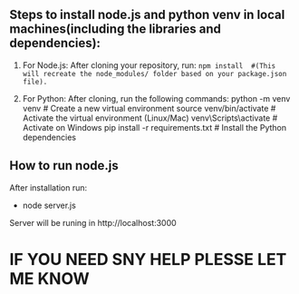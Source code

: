 ## Steps to install node.js and python venv in local machines(including the libraries and dependencies):

1) For Node.js: After cloning your repository, run:
 ```npm install  #(This will recreate the node_modules/ folder based on your package.json file).```

2) For Python: After cloning, run the following commands:
python -m venv venv      # Create a new virtual environment
source venv/bin/activate # Activate the virtual environment (Linux/Mac)
venv\Scripts\activate    # Activate on Windows
pip install -r requirements.txt  # Install the Python dependencies

## How to run node.js
After installation run:
- node server.js

Server will be runing in http://localhost:3000 



# IF YOU NEED SNY HELP PLESSE LET ME KNOW